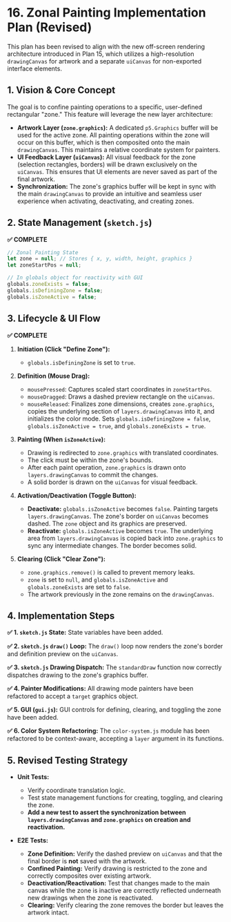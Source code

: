 # 16. Zonal Painting Implementation Plan (Revised)

This plan has been revised to align with the new off-screen rendering architecture introduced in Plan 15, which utilizes a high-resolution `drawingCanvas` for artwork and a separate `uiCanvas` for non-exported interface elements.

## 1. Vision & Core Concept

The goal is to confine painting operations to a specific, user-defined rectangular "zone." This feature will leverage the new layer architecture:

*   **Artwork Layer (`zone.graphics`):** A dedicated `p5.Graphics` buffer will be used for the active zone. All painting operations within the zone will occur on this buffer, which is then composited onto the main `drawingCanvas`. This maintains a relative coordinate system for painters.
*   **UI Feedback Layer (`uiCanvas`):** All visual feedback for the zone (selection rectangles, borders) will be drawn exclusively on the `uiCanvas`. This ensures that UI elements are never saved as part of the final artwork.
*   **Synchronization:** The zone's graphics buffer will be kept in sync with the main `drawingCanvas` to provide an intuitive and seamless user experience when activating, deactivating, and creating zones.

## 2. State Management (`sketch.js`)

**✅ COMPLETE**

```javascript
// Zonal Painting State
let zone = null; // Stores { x, y, width, height, graphics }
let zoneStartPos = null;

// In globals object for reactivity with GUI
globals.zoneExists = false;
globals.isDefiningZone = false;
globals.isZoneActive = false;
```

## 3. Lifecycle & UI Flow

**✅ COMPLETE**

1.  **Initiation (Click "Define Zone"):**
    *   `globals.isDefiningZone` is set to `true`.

2.  **Definition (Mouse Drag):**
    *   `mousePressed`: Captures scaled start coordinates in `zoneStartPos`.
    *   `mouseDragged`: Draws a dashed preview rectangle on the `uiCanvas`.
    *   `mouseReleased`: Finalizes zone dimensions, creates `zone.graphics`, copies the underlying section of `layers.drawingCanvas` into it, and initializes the color mode. Sets `globals.isDefiningZone = false`, `globals.isZoneActive = true`, and `globals.zoneExists = true`.

3.  **Painting (When `isZoneActive`):**
    *   Drawing is redirected to `zone.graphics` with translated coordinates.
    *   The click must be within the zone's bounds.
    *   After each paint operation, `zone.graphics` is drawn onto `layers.drawingCanvas` to commit the changes.
    *   A solid border is drawn on the `uiCanvas` for visual feedback.

4.  **Activation/Deactivation (Toggle Button):**
    *   **Deactivate:** `globals.isZoneActive` becomes `false`. Painting targets `layers.drawingCanvas`. The zone's border on `uiCanvas` becomes dashed. The `zone` object and its graphics are preserved.
    *   **Reactivate:** `globals.isZoneActive` becomes `true`. The underlying area from `layers.drawingCanvas` is copied back into `zone.graphics` to sync any intermediate changes. The border becomes solid.

5.  **Clearing (Click "Clear Zone"):**
    *   `zone.graphics.remove()` is called to prevent memory leaks.
    *   `zone` is set to `null`, and `globals.isZoneActive` and `globals.zoneExists` are set to `false`.
    *   The artwork previously in the zone remains on the `drawingCanvas`.

## 4. Implementation Steps

**✅ 1. `sketch.js` State:** State variables have been added.

**✅ 2. `sketch.js` `draw()` Loop:** The `draw()` loop now renders the zone's border and definition preview on the `uiCanvas`.

**✅ 3. `sketch.js` Drawing Dispatch:** The `standardDraw` function now correctly dispatches drawing to the zone's graphics buffer.

**✅ 4. Painter Modifications:** All drawing mode painters have been refactored to accept a `target` graphics object.

**✅ 5. GUI (`gui.js`):** GUI controls for defining, clearing, and toggling the zone have been added.

**✅ 6. Color System Refactoring:** The `color-system.js` module has been refactored to be context-aware, accepting a `layer` argument in its functions.

## 5. Revised Testing Strategy

*   **Unit Tests:**
    *   Verify coordinate translation logic.
    *   Test state management functions for creating, toggling, and clearing the zone.
    *   **Add a new test to assert the synchronization between `layers.drawingCanvas` and `zone.graphics` on creation and reactivation.**

*   **E2E Tests:**
    *   **Zone Definition:** Verify the dashed preview on `uiCanvas` and that the final border is **not** saved with the artwork.
    *   **Confined Painting:** Verify drawing is restricted to the zone and correctly composites over existing artwork.
    *   **Deactivation/Reactivation:** Test that changes made to the main canvas while the zone is inactive are correctly reflected underneath new drawings when the zone is reactivated.
    *   **Clearing:** Verify clearing the zone removes the border but leaves the artwork intact.